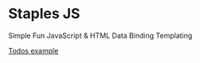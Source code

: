 Staples JS
=========

Simple Fun JavaScript &amp; HTML Data Binding Templating

<a href="example.html">Todos example</a>
